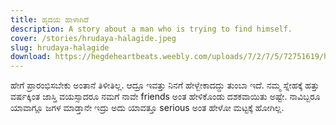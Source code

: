 ```yaml
---
title: ಹೃದಯ ಹಾಳಾಗಿದೆ
description: A story about a man who is trying to find himself.
cover: /stories/hrudaya-halagide.jpeg
slug: hrudaya-halagide
download: https://hegdeheartbeats.weebly.com/uploads/7/2/7/5/72751619/hrudaya_halagide.pdf
---
```


ಹೇಗೆ ಪ್ರಾರಂಭಿಸಬೇಕು ಅಂತಾನೆ ತಿಳೀತಿಲ್ಲ. ಆದ್ರೂ ಇವತ್ತು ನಿನಗೆ ಹೇಳ್ಬೇಕಾದದ್ದು ತುಂಬಾ ಇದೆ. ನಮ್ಮ ಸ್ನೇಹಕ್ಕೆ ಹತ್ತು ವರ್ಷಕ್ಕಿಂತ ಜಾಸ್ತಿ ವಯಸ್ಸಾದರೂ ನಮಗೆ ನಾವೇ friends ಅಂತ ಹೇಳಿಕೊಂಡು ದಶಕವಾಯಿತು ಅಷ್ಟೇ. ನಾವಿಬ್ಬರೂ ಯಾವಾಗ್ಲೂ ಜಗಳ ಮಾಡ್ತಾನೇ ಇದ್ರು ಅದು ಯಾವತ್ತೂ serious ಅಂತ ಹೇಳೋ ಮಟ್ಟಕ್ಕೆ ಹೋಗಿಲ್ಲ.

